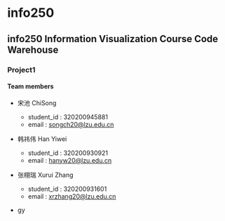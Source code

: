 # info250
## info250 Information Visualization Course Code Warehouse
### Project1
#### Team members
- 宋池 ChiSong 
  - student_id : 320200945881
  - email : songch20@lzu.edu.cn
  
- 韩祎伟 Han Yiwei
  - student_id : 320200930921
  - email : hanyw20@lzu.edu.cn

 - 张栩瑞 Xurui Zhang
   - student_id : 320200931601
   - email : xrzhang20@lzu.edu.cn

 - gy
